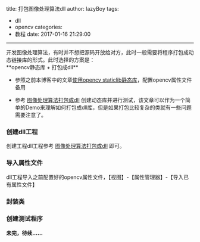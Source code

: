 title: 打包图像处理算法dll
author: lazyBoy
tags:
  - dll
  - opencv
categories:
  - 教程
date: 2017-01-16 21:29:00
---
<p id="div-border-left-purple">开发图像处理算法，有时并不想把源码开放给对方，此时一般需要将程序打包成动态链接库的形式。此时选择的方案是：<br />**opencv静态库 + 打包成dll**</p>

- 参照之前<span id="inline-green">本博客</span>中的文章[使用opencv staticlib静态库](/2016/12/12/使用opencv-staticlib静态库/)，配置opencv属性文件备用

<!-- more -->

- 参考 [图像处理算法打包成dll](http://blog.csdn.net/hit2015spring/article/details/52624985) 创建动态库并进行测试，该文章可以作为一个简单的Demo来理解如何打包成dll库，但是如果打包比较复杂的类就有一些问题需要注意了。

### 创建dll工程
创建工程dll工程参考 [图像处理算法打包成dll](http://blog.csdn.net/hit2015spring/article/details/52624985) 即可。

### 导入属性文件

dll工程导入之前配置好的opencv属性文件，【视图】-【属性管理器】-【导入已有属性文件】

### 封装类



### 创建测试程序

**未完，待续……**